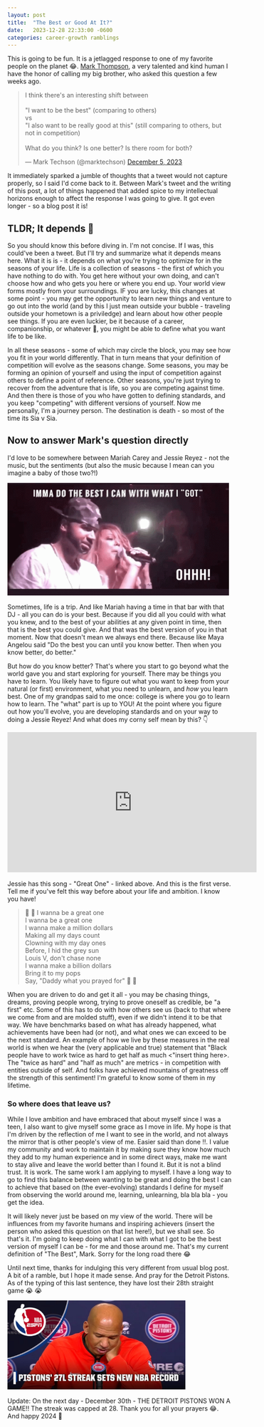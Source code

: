 ```yaml
---
layout: post
title:  "The Best or Good At It?"
date:   2023-12-28 22:33:00 -0600
categories: career-growth ramblings
---
```


This is going to be fun. It is a jetlagged response to one of my favorite people on the planet :joy:. [Mark Thompson](https://twitter.com/marktechson), a very talented and kind human I have the honor of calling my big brother, who asked this question a few weeks ago.

<blockquote class="twitter-tweet" data-theme="dark"><p lang="en" dir="ltr">I think there&#39;s an interesting shift between<br><br>&quot;I want to be the best&quot; (comparing to others)<br>vs<br>&quot;I also want to be really good at this&quot; (still comparing to others, but not in competition)<br><br>What do you think? Is one better? Is there room for both?</p>&mdash; Mark Techson (@marktechson) <a href="https://twitter.com/marktechson/status/1732130882494820437?ref_src=twsrc%5Etfw">December 5, 2023</a></blockquote> <script async src="https://platform.twitter.com/widgets.js" charset="utf-8"></script>

It immediately sparked a jumble of thoughts that a tweet would not capture properly, so I said I'd come back to it. Between Mark's tweet and the writing of this post, a lot of things happened that added spice to my intellectual horizons enough to affect the response I was going to give. It got even longer - so a blog post it is!

## TLDR; It depends :grimacing:

So you should know this before diving in. I'm not concise. If I was, this could've been a tweet. But I'll try and summarize what it depends means here. What it is is - it depends on what you're trying to optimize for in the seasons of your life. Life is a collection of seasons - the first of which you have nothing to do with. You get here without your own doing, and can't choose how and who gets you here or where you end up. Your world view forms mostly from your surroundings. IF you are lucky, this changes at some point - you may get the opportunity to learn new things and venture to go out into the world (and by this I just mean outside your bubble - traveling outside your hometown is a priviledge) and learn about how other people see things. If you are even luckier, be it because of a career, companionship, or whatever :shrug:, you might be able to define what you want life to be like.

In all these seasons - some of which may circle the block, you may see how you fit in your world differently. That in turn means that your definition of competition will evolve as the seasons change. Some seasons, you may be forming an opinion of yourself and using the input of competition against others to define a point of reference. Other seasons, you're just trying to recover from the adventure that is life, so you are competing against time. And then there is those of you who have gotten to defining standards, and you keep "competing" with different versions of yourself. Now me personally, I'm a journey person. The destination is death - so most of the time its Sia v Sia.

## Now to answer Mark's question directly

I'd love to be somewhere between Mariah Carey and Jessie Reyez - not the music, but the sentiments (but also the music because I mean can you imagine a baby of those two?!)

![a GIF of a drunk woman saying "imma do the best I can with what I got" into a microphone. That woman is the legendary Mariah Carey](/assets/img/mariah-carey-doing-the-best.gif)

Sometimes, life is a trip. And like Mariah having a time in that bar with that DJ - all you can do is your best. Because if you did all you could with what you knew, and to the best of your abilities at any given point in time, then that is the best you could give. And that was the best version of you in that moment. Now that doesn't mean we always end there. Because like Maya Angelou said "Do the best you can until you know better. Then when you know better, do better."

But how do you know better? That's where you start to go beyond what the world gave you and start exploring for yourself. There may be things you have to learn. You likely have to figure out what you want to keep from your natural (or first) environment, what you need to unlearn, and *how* you learn best. One of my grandpas said to me once: college is where you go to learn how to learn. The "what" part is up to YOU! At the point where you figure out how you'll evolve, you are developing standards and on your way to doing a Jessie Reyez! And what does my corny self mean by this? :point_down:

<iframe width="560" height="315" src="https://www.youtube.com/embed/uweEDKsAhxg?si=N48yj3qrVURcxBjj" title="YouTube video player" frameborder="0" allow="accelerometer; autoplay; clipboard-write; display-capture; encrypted-media; gyroscope; picture-in-picture; web-share" allowfullscreen></iframe>

Jessie has this song - "Great One" - linked above. And this is the first verse. Tell me if you've felt this way before about your life and ambition. I know you have!

> :musical_note: :musical_note: I wanna be a great one  
I wanna be a great one  
I wanna make a million dollars  
Making all my days count  
Clowning with my day ones  
Before, I hid the grey sun  
Louis V, don't chase none  
I wanna make a billion dollars  
Bring it to my pops  
Say, "Daddy what you prayed for" :musical_note: :musical_note:

When you are driven to do and get it all - you may be chasing things, dreams, proving people wrong, trying to prove oneself as credible, be "a first" etc. Some of this has to do with how others see us (back to that where we come from and are molded stuff), even if we didn't intend it to be that way. We have benchmarks based on what has already happened, what achievements have been had (or not), and what ones we can exceed to be the next standard. An example of how we live by these measures in the real world is when we hear the (very applicable and true) statement that "Black people have to work twice as hard to get half as much <"insert thing here>. The "twice as hard" and "half as much" are metrics - in competition with entities outside of self. And folks have achieved mountains of greatness off the strength of this sentiment! I'm grateful to know some of them in my lifetime.

### So where does that leave us?

While I love ambition and have embraced that about myself since I was a teen, I also want to give myself some grace as I move in life. My hope is that I'm driven by the reflection of me I want to see in the world, and not always the mirror that is other people's view of me. Easier said than done :bangbang:. I value my community and work to maintain it by making sure they know how much they add to my human experience and in some direct ways, make me want to stay alive and leave the world better than I found it. But it is not a blind trust. It is work. The same work I am applying to myself. I have a long way to go to find this balance between wanting to be great and doing the best I can to achieve that based on (the ever-evolving) standards I define for myself from observing the world around me, learning, unlearning, bla bla bla - you get the idea.

It will likely never just be based on my view of the world. There will be influences from my favorite humans and inspiring achievers (insert the person who asked this question on that list here!), but we shall see. So that's it. I'm going to keep doing what I can with what I got to be the best version of myself I can be - for me and those around me. That's my current definition of "The Best", Mark. Sorry for the long road there :joy:

Until next time, thanks for indulging this very different from usual blog post. A bit of a ramble, but I hope it made sense. And pray for the Detroit Pistons. As of the typing of this last sentence, they have lost their 28th straight game :sob: :sob:

<img src="/assets/img/pistons-losing-record.jpg" alt="an image showing text headline that the Detroit Pistons set the losing streak record at 27 games with a picture of a man being pensive -it is the head coach of the team, Monty Williams" width="400" height="200"/>

Update: On the next day - December 30th - THE DETROIT PISTONS WON A GAME!! The streak was capped at 28. Thank you for all your prayers :joy:. And happy 2024 :blue_heart:
